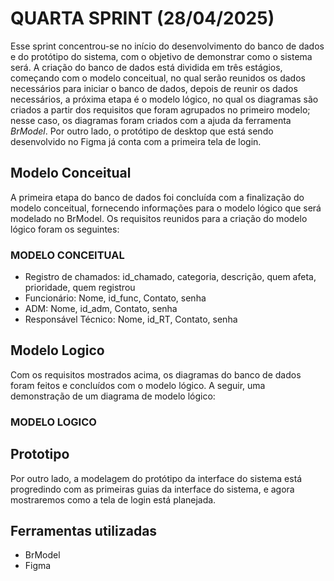 # QUARTA SPRINT (28/04/2025)

Esse sprint concentrou-se no início do desenvolvimento do banco de dados e do protótipo do sistema, com o objetivo de demonstrar como o sistema será. A criação do banco de dados está dividida em três estágios, começando com o modelo conceitual, no qual serão reunidos os dados necessários para iniciar o banco de dados, depois de reunir os dados necessários, a próxima etapa é o modelo lógico, no qual os diagramas são criados a partir dos requisitos que foram agrupados no primeiro modelo; nesse caso, os diagramas foram criados com a ajuda da ferramenta *BrModel*. Por outro lado, o protótipo de desktop que está sendo desenvolvido no Figma já conta com a primeira tela de login.

## Modelo Conceitual
A primeira etapa do banco de dados foi concluída com a finalização do modelo conceitual, fornecendo informações para o modelo lógico que será modelado no BrModel. Os requisitos reunidos para a criação do modelo lógico foram os seguintes:

### MODELO CONCEITUAL
* Registro de chamados: id_chamado, categoria, descrição, quem afeta, prioridade, quem registrou
* Funcionário: Nome, id_func, Contato, senha
* ADM: Nome, id_adm, Contato, senha
* Responsável Técnico:  Nome, id_RT, Contato, senha

## Modelo Logico
Com os requisitos mostrados acima, os diagramas do banco de dados foram feitos e concluídos com o modelo lógico. A seguir, uma demonstração de um diagrama de modelo lógico:

### MODELO LOGICO

## Prototipo
Por outro lado, a modelagem do protótipo da interface do sistema está progredindo com as primeiras guias da interface do sistema, e agora mostraremos como a tela de login está planejada. 



## Ferramentas utilizadas
* BrModel
* Figma
